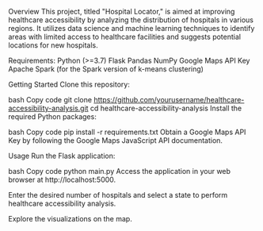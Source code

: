Overview
This project, titled "Hospital Locator," is aimed at improving healthcare accessibility by analyzing the distribution of hospitals in various regions. It utilizes data science and machine learning techniques to identify areas with limited access to healthcare facilities and suggests potential locations for new hospitals.

Requirements:
Python (>=3.7)
Flask
Pandas
NumPy
Google Maps API Key
Apache Spark (for the Spark version of k-means clustering)

Getting Started
Clone this repository:

bash
Copy code
git clone https://github.com/yourusername/healthcare-accessibility-analysis.git
cd healthcare-accessibility-analysis
Install the required Python packages:

bash
Copy code
pip install -r requirements.txt
Obtain a Google Maps API Key by following the Google Maps JavaScript API documentation.

Usage
Run the Flask application:

bash
Copy code
python main.py
Access the application in your web browser at http://localhost:5000.

Enter the desired number of hospitals and select a state to perform healthcare accessibility analysis.

Explore the visualizations on the map.
